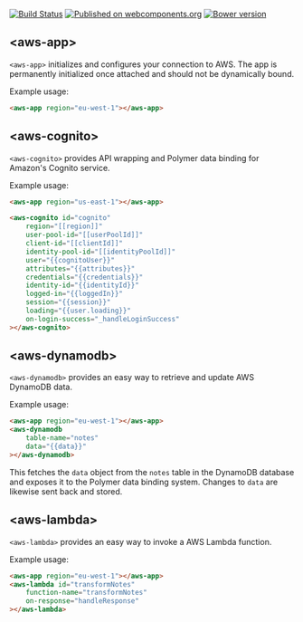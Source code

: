 [![Build Status](https://travis-ci.org/gjdenhertog/polymeraws.svg?branch=master)](https://travis-ci.org/gjdenhertog/polymeraws)
[![Published on webcomponents.org](https://img.shields.io/badge/webcomponents.org-published-blue.svg)](https://beta.webcomponents.org/element/gjdenhertog/polymeraws)
[![Bower version](https://badge.fury.io/bo/polymeraws.svg)](https://badge.fury.io/bo/polymeraws)


## \<aws-app\>

`<aws-app>` initializes and configures your connection to AWS.
The app is permanently initialized once attached and should not be dynamically bound.

Example usage:

```html
<aws-app region="eu-west-1"></aws-app>
```

## \<aws-cognito\>

`<aws-cognito>` provides API wrapping and Polymer data binding for Amazon's
Cognito service.

Example usage:

```html
<aws-app region="us-east-1"></aws-app>

<aws-cognito id="cognito"
    region="[[region]]"
    user-pool-id="[[userPoolId]]"
    client-id="[[clientId]]"
    identity-pool-id="[[identityPoolId]]"
    user="{{cognitoUser}}"
    attributes="{{attributes}}"
    credentials="{{credentials}}"
    identity-id="{{identityId}}"
    logged-in="{{loggedIn}}"
    session="{{session}}"
    loading="{{user.loading}}"
    on-login-success="_handleLoginSuccess"
></aws-cognito>

```

## \<aws-dynamodb\>

`<aws-dynamodb>` provides an easy way to retrieve and update AWS DynamoDB data.

Example usage:

```html
<aws-app region="eu-west-1"></aws-app>
<aws-dynamodb
    table-name="notes"
    data="{{data}}"
></aws-dynamodb>
```

This fetches the `data` object from the `notes` table in the DynamoDB database
and exposes it to the Polymer data binding system. Changes to `data` are
likewise sent back and stored.

## \<aws-lambda\>

`<aws-lambda>` provides an easy way to invoke a AWS Lambda function.

Example usage:

```html
<aws-app region="eu-west-1"></aws-app>
<aws-lambda id="transformNotes"
    function-name="transformNotes"
    on-response="handleResponse"
></aws-lambda>
```

